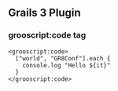 ## Grails 3 Plugin

### grooscript:code tag

    <grooscript:code>
      ["world", "GR8Conf"].each {
        console.log "Hello ${it}"
      }
    </grooscript:code>
